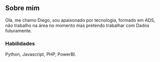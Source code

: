 ## Sobre mim
Olá, me chamo Diego, sou apaixonado por tecnologia, formado em ADS, não trabalho na área no momento mas pretendo trabalhar com Dados futuramente.

### Habilidades
Python, Javascript, PHP, PowerBI.
